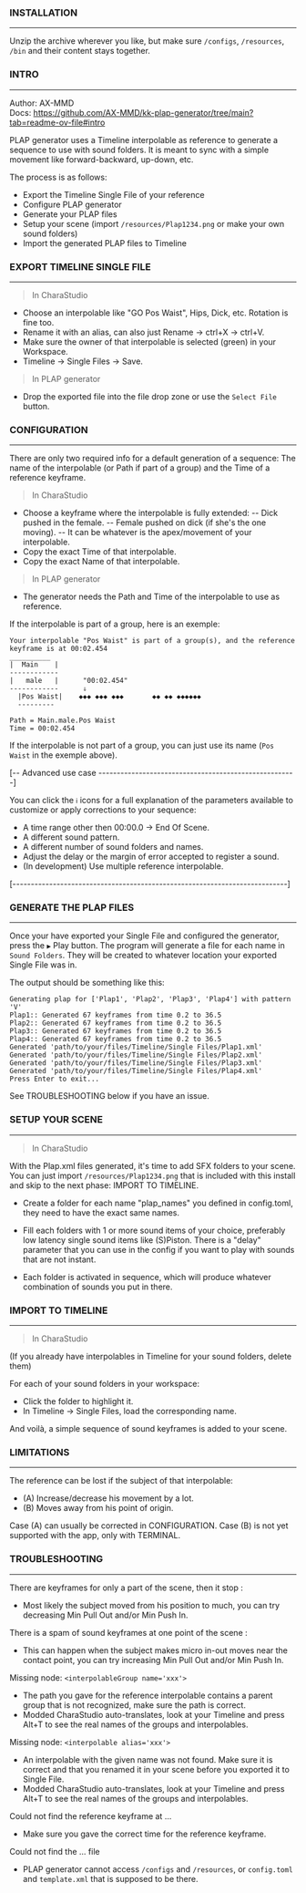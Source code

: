 ### INSTALLATION ##############################################################
___
Unzip the archive wherever you like, but make sure `/configs`, `/resources`, `/bin` and their content stays together.

### INTRO #####################################################################
___
Author: AX-MMD    
Docs: https://github.com/AX-MMD/kk-plap-generator/tree/main?tab=readme-ov-file#intro

PLAP generator uses a Timeline interpolable as reference to generate a sequence to use with sound folders. It is meant to sync with a simple movement like forward-backward, up-down, etc. 

The process is as follows:
- Export the Timeline Single File of your reference
- Configure PLAP generator
- Generate your PLAP files
- Setup your scene (import `/resources/Plap1234.png` or make your own sound folders)
- Import the generated PLAP files to Timeline

### EXPORT TIMELINE SINGLE FILE ###############################################
___
> In CharaStudio
* Choose an interpolable like "GO Pos Waist", Hips, Dick, etc. Rotation is fine too. 
* Rename it with an alias, can also just Rename -> ctrl+X -> ctrl+V. 
* Make sure the owner of that interpolable is selected (green) in your Workspace.
* Timeline -> Single Files -> Save.

> In PLAP generator
* Drop the exported file into the file drop zone or use the `Select File` button.

### CONFIGURATION #############################################################
___
There are only two required info for a default generation of a sequence: The name of the interpolable (or Path if part of a group) and the Time of a reference keyframe.

> In CharaStudio
* Choose a keyframe where the interpolable is fully extended:
  -- Dick pushed in the female.
  -- Female pushed on dick (if she's the one moving).
  -- It can be whatever is the apex/movement of your interpolable.
* Copy the exact Time of that interpolable.
* Copy the exact Name of that interpolable.

> In PLAP generator
* The generator needs the Path and Time of the interpolable to use as reference.

If the interpolable is part of a group, here is an exemple:

    Your interpolable "Pos Waist" is part of a group(s), and the reference keyframe is at 00:02.454
    __________
    |  Main    |
    ------------
    |   male   |      "00:02.454"
    ------------      ⇓
      |Pos Waist|    ◆◆◆ ◆◆◆ ◆◆◆       ◆◆ ◆◆ ◆◆◆◆◆◆
      ---------

    Path = Main.male.Pos Waist
    Time = 00:02.454

If the interpolable is not part of a group, you can just use its name (`Pos Waist` in the exemple above). 
 
[-- Advanced use case ------------------------------------------------------]

You can click the ` ℹ ` icons for a full explanation of the parameters available to customize or apply corrections to your sequence:
* A time range other then 00:00.0 -> End Of Scene.
* A different sound pattern.
* A different number of sound folders and names.
* Adjust the delay or the margin of error accepted to register a sound.
* (In development) Use multiple reference interpolable.

[---------------------------------------------------------------------------]

### GENERATE THE PLAP FILES ###################################################
___
Once your have exported your Single File and configured the generator, press the `▶` Play button. The program will generate a file for each name in `Sound Folders`. They will be created to whatever location your exported Single File was in.

The output should be something like this:

    Generating plap for ['Plap1', 'Plap2', 'Plap3', 'Plap4'] with pattern 'V'
    Plap1:: Generated 67 keyframes from time 0.2 to 36.5
    Plap2:: Generated 67 keyframes from time 0.2 to 36.5
    Plap3:: Generated 67 keyframes from time 0.2 to 36.5
    Plap4:: Generated 67 keyframes from time 0.2 to 36.5
    Generated 'path/to/your/files/Timeline/Single Files/Plap1.xml'
    Generated 'path/to/your/files/Timeline/Single Files/Plap2.xml'
    Generated 'path/to/your/files/Timeline/Single Files/Plap3.xml'
    Generated 'path/to/your/files/Timeline/Single Files/Plap4.xml'
    Press Enter to exit...

See TROUBLESHOOTING below if you have an issue.

### SETUP YOUR SCENE ##########################################################
___
> In CharaStudio

With the Plap.xml files generated, it's time to add SFX folders to your scene.
You can just import `/resources/Plap1234.png` that is included with this install and skip to the next phase: IMPORT TO TIMELINE.

* Create a folder for each name "plap_names" you defined in config.toml, they need to have the exact same names.

* Fill each folders with 1 or more sound items of your choice, preferably low latency single sound items like (S)Piston. There is a "delay" parameter that you can use in the config if you want to play with sounds that are not instant.

* Each folder is activated in sequence, which will produce whatever combination of sounds you put in there.

### IMPORT TO TIMELINE ########################################################
___
> In CharaStudio

(If you already have interpolables in Timeline for your sound folders, delete them)

For each of your sound folders in your workspace:
* Click the folder to highlight it.
* In Timeline -> Single Files, load the corresponding name.

And voilà, a simple sequence of sound keyframes is added to your scene.

### LIMITATIONS ###############################################################
___
The reference can be lost if the subject of that interpolable:
 * (A) Increase/decrease his movement by a lot.
 * (B) Moves away from his point of origin.

 Case (A) can usually be corrected in CONFIGURATION.
 Case (B) is not yet supported with the app, only with TERMINAL.

### TROUBLESHOOTING ###########################################################
___
There are keyframes for only a part of the scene, then it stop :
* Most likely the subject moved from his position to much, you can try decreasing Min Pull Out and/or Min Push In.

There is a spam of sound keyframes at one point of the scene :
* This can happen when the subject makes micro in-out moves near the contact point, you can try increasing Min Pull Out and/or Min Push In.

Missing node: `<interpolableGroup name='xxx'>`
* The path you gave for the reference interpolable contains a parent group that is not recognized, make sure the path is correct.
* Modded CharaStudio auto-translates, look at your Timeline and press Alt+T to see the real names of the groups and interpolables.

Missing node: `<interpolable alias='xxx'>`
* An interpolable with the given name was not found. Make sure it is correct and that you renamed it in your scene before you exported it to Single File.
* Modded CharaStudio auto-translates, look at your Timeline and press Alt+T to see the real names of the groups and interpolables.

Could not find the reference keyframe at ...
* Make sure you gave the correct time for the reference keyframe.

Could not find the ... file
* PLAP generator cannot access `/configs` and `/resources`, or `config.toml` and `template.xml` that is supposed to be there.

